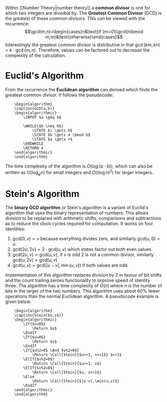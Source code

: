 Within [[Number Theory|number theory]] a **common divisor** is one for which two integers are divisible by. The **Greatest Common Divisor** (GCD) is the greatest of these common divisors. This can be viewed with the recurrence: 
$$\gcd(m,n)=\begin{cases}n&\text{if }m=0\\\gcd(n\bmod m,m)&\text{otherwise}\end{cases}$$
Interestingly the greatest common divisor is distributive in that $\gcd(km,kn)=k\cdot\gcd(m,n)$. Therefore, values can be factored out to decrease the complexity of the calculation.

# Euclid's Algorithm
From the recurrence the **Euclidean algorithm** can derived which finds the greatest common divisor. It follows the pseudocode:
```pseudo
	\begin{algorithm}
	\caption{GCD(a,b)}
	\begin{algorithmic}
		\INPUT $a \geq b$
			
		\WHILE{$b \neq 0$}
			\STATE $r \gets b$
			\STATE $b \gets a \bmod b$
			\STATE $a \gets r$
		\ENDWHILE
		\RETURN a
	\end{algorithmic}
	\end{algorithm} 
```
The time complexity of the algorithm is $O(\log (a \cdot b))$, which can also be written as $O(\log_\varphi n)$ for small integers and $O((\log n)^2)$ for larger integers.
# Stein's Algorithm
The **binary GCD algorithm** or Stein's algorithm is a variant of Euclid's algorithm that uses the binary representation of numbers. This allows division to be replaced with arithmetic shifts, comparisons and subtractions as to reduce the clock cycles required for computation. It works on four identities:
1. $\text{gcd}(0,v)=v$ because everything divides zero, and similarly $\text{gcd}(u,0)=u$.
2. $\text{gcd}(2u,2v)=2\cdot\text{gcd}(u,v)$ which states factor out both even values.
3. $\text{gcd}(2u,v)=\text{gcd}(u,v)$, if $v$ is odd 2 is not a common divisor, similarly $\text{gcd}(u,2v)=\text{gcd}(u,v)$
4. $\text{gcd}(u,v)=\text{gcd}(|u-v|,\min(u,v))$ if both values are odd.

Implementation of this algorithm replaces division by 2 in favour of bit shifts and the count trailing zeroes functionality to improve speed of identity three. The algorithm has a time complexity of $O(n)$ where $n$ is the number of bits in the larger of the two numbers. This algorithm uses about $60\%$ fewer operations than the normal Euclidean algorithm. A pseudocode example is given below:
```pseudo
	\begin{algorithm}
	\caption{Stein($u,v$)}
	\begin{algorithmic}
		\If{$v=0$}
			\Return $u$
		\EndIf
		\If{$u=0$}
			\Return $v$
		\EndIf
		\If{$u%2=0$ \And $v%2=0$}
			\Return \Call{Stein}{$u>>1, v>>1$} $<<1$
		\ElIf{$u%2=0$}
			\Return \Call{Stein}{$u>>1, v$}
		\ElIf{$v%2=0$}
			\Return \Call{Stein}{$u, v>>1$}
		\Else
			\Return \Call{Stein}{$|u-v|,\min(u,v)$}
		\EndIf
	\end{algorithmic}
	\end{algorithm}
```
